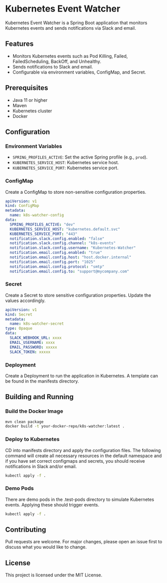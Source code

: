 # Kubernetes Event Watcher

Kubernetes Event Watcher is a Spring Boot application that monitors Kubernetes events and sends notifications via Slack and email.

## Features

- Monitors Kubernetes events such as Pod Killing, Failed, FailedScheduling, BackOff, and Unhealthy.
- Sends notifications to Slack and email.
- Configurable via environment variables, ConfigMap, and Secret.

## Prerequisites

- Java 11 or higher
- Maven
- Kubernetes cluster
- Docker

## Configuration

### Environment Variables

- `SPRING_PROFILES_ACTIVE`: Set the active Spring profile (e.g., `prod`).
- `KUBERNETES_SERVICE_HOST`: Kubernetes service host.
- `KUBERNETES_SERVICE_PORT`: Kubernetes service port.

### ConfigMap

Create a ConfigMap to store non-sensitive configuration properties.

```yaml
apiVersion: v1
kind: ConfigMap
metadata:
  name: k8s-watcher-config
data:
  SPRING_PROFILES_ACTIVE: "dev"
  KUBERNETES_SERVICE_HOST: "kubernetes.default.svc"
  KUBERNETES_SERVICE_PORT: "443"
  notification.slack.config.enabled: "false"
  notification.slack.config.channel: "k8s-events"
  notification.slack.config.username: "Kubernetes-Watcher"
  notification.email.config.enabled: "true"
  notification.email.config.host: "host.docker.internal"
  notification.email.config.port: "1025"
  notification.email.config.protocol: "smtp"
  notification.email.config.to: "support@mycompany.com"
```

### Secret

Create a Secret to store sensitive configuration properties. Update the values accordingly.

```yaml
apiVersion: v1
kind: Secret
metadata:
  name: k8s-watcher-secret
type: Opaque
data:
  SLACK_WEBHOOK_URL: xxxx
  EMAIL_USERNAME: xxxx
  EMAIL_PASSWORD: xxxxx
  SLACK_TOKEN: xxxxx
```

### Deployment

Create a Deployment to run the application in Kubernetes. A template can be found in the manifests directory.


## Building and Running

### Build the Docker Image

```sh
mvn clean package
docker build -t your-docker-repo/k8s-watcher:latest .
```

### Deploy to Kubernetes

CD into manifests directory and apply the configuration files. 
The following command will create all necessary resources in the default namespace 
and if you have set correct configmaps and secrets, 
you should receive notifications in Slack and/or email. 
```sh
kubectl apply -f .
```

### Demo Pods

There are demo pods in the .test-pods directory to simulate Kubernetes events. 
Applying these should trigger events.
```sh
kubectl apply -f .
```

## Contributing

Pull requests are welcome. For major changes, please open an issue first to discuss what you would like to change.

## License

This project is licensed under the MIT License.